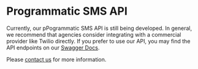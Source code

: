 # Programmatic SMS API

Currently, our pPogrammatic SMS API is still being developed. In general, we recommend that agencies consider integrating with a commercial provider like Twilio directly. If you prefer to use our API, you may find the API endpoints on our [Swagger Docs](https://api.postman.gov.sg/docs/).

Please [contact us](https://go.gov.sg/postman-contact-us) for more information.
